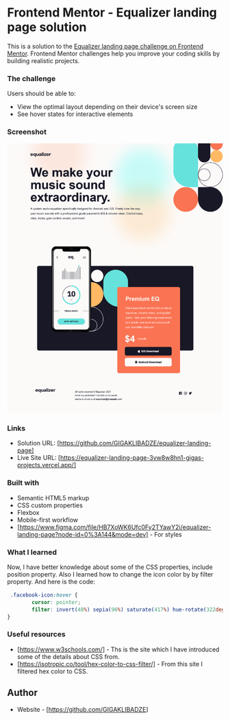 # Frontend Mentor - Equalizer landing page solution

This is a solution to the [Equalizer landing page challenge on Frontend Mentor](https://www.frontendmentor.io/challenges/equalizer-landing-page-7VJ4gp3DE). Frontend Mentor challenges help you improve your coding skills by building realistic projects. 

### The challenge

Users should be able to:

- View the optimal layout depending on their device's screen size
- See hover states for interactive elements


### Screenshot

![](./screenshot.png)

### Links

- Solution URL: [https://github.com/GIGAKLIBADZE/equalizer-landing-page]
- Live Site URL: [https://equalizer-landing-page-3vw8w8hn1-gigas-projects.vercel.app/]


### Built with

- Semantic HTML5 markup
- CSS custom properties
- Flexbox
- Mobile-first workflow
- [https://www.figma.com/file/HB7XoWK6Ufc0Fy2TYawY2i/equalizer-landing-page?node-id=0%3A144&mode=dev] - For styles

### What I learned

 Now, I have better knowledge about some of the CSS properties, include position property. Also I learned how to change the icon color by by filter
property. And here is the code:

```css
 .facebook-icon:hover {
        cursor: pointer;
        filter: invert(48%) sepia(96%) saturate(417%) hue-rotate(322deg) brightness(101%) contrast(96%);
}
```

### Useful resources

- [https://www.w3schools.com/] - Ths is the site which I have introduced some of the details about CSS from.
- [https://isotropic.co/tool/hex-color-to-css-filter/] - From this site I filtered hex color to CSS.

## Author

- Website - [https://github.com/GIGAKLIBADZE]



